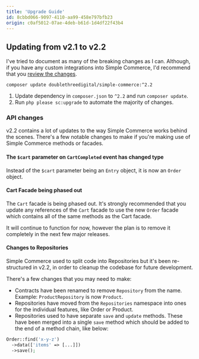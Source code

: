 ```yaml
---
title: 'Upgrade Guide'
id: 8cbbd066-9097-4110-aa99-458e797bfb23
origin: c0af5012-07ae-4deb-b61d-1d4df22f43b4
---
```

## Updating from v2.1 to v2.2

I've tried to document as many of the breaking changes as I can. Although, if you have any custom integrations into Simple Commerce, I'd recommend that you [review the changes](https://github.com/doublethreedigital/simple-commerce/compare/master...v2.2-dev).

```
composer update doublethreedigital/simple-commerce:^2.2
```

1. Update dependency in `composer.json` to `^2.2` and run `composer update`.
2. Run `php please sc:upgrade` to automate the majority of changes.

### API changes
v2.2 contains a lot of updates to the way Simple Commerce works behind the scenes. There's a few notable changes to make if you're making use of Simple Commerce methods or facades.

#### The `$cart` parameter on `CartCompleted` event has changed type

Instead of the `$cart` parameter being an `Entry` object, it is now an `Order` object.

#### Cart Facade being phased out

The `Cart` facade is being phased out. It's strongly recommended that you update any references of the `Cart` facade to use the new `Order` facade which contains all of the same methods as the Cart facade.

It will continue to function for now, however the plan is to remove it completely in the next few major releases.

#### Changes to Repositories

Simple Commerce used to split code into Repositories but it's been re-structured in v2.2, in order to cleanup the codebase for future development.

There's a few changes that you may need to make:

* Contracts have been renamed to remove `Repository` from the name. Example: `ProductRepository` is now `Product`.
* Repositories have moved from the `Repositories` namespace into ones for the individual features, like Order or Product.
* Repositories used to have separate `save` and `update` methods. These have been merged into a single `save` method which should be added to the end of a method chain, like below:

```php
Order::find('x-y-z')
  ->data(['items' => [...]])
  ->save();
```
